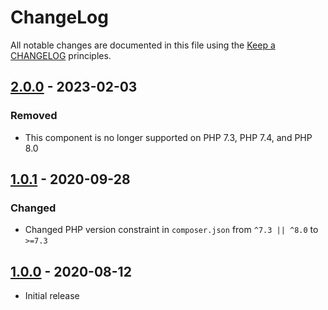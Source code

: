 # ChangeLog

All notable changes are documented in this file using the [Keep a CHANGELOG](https://keepachangelog.com/) principles.

## [2.0.0] - 2023-02-03

### Removed

- This component is no longer supported on PHP 7.3, PHP 7.4, and PHP 8.0

## [1.0.1] - 2020-09-28

### Changed

- Changed PHP version constraint in `composer.json` from `^7.3 || ^8.0` to `>=7.3`

## [1.0.0] - 2020-08-12

- Initial release

[2.0.0]: https://github.com/sebastianbergmann/cli-parser/compare/1.0.1...2.0.0
[1.0.1]: https://github.com/sebastianbergmann/cli-parser/compare/1.0.0...1.0.1
[1.0.0]: https://github.com/sebastianbergmann/cli-parser/compare/bb7bb3297957927962b0a3335befe7b66f7462e9...1.0.0
